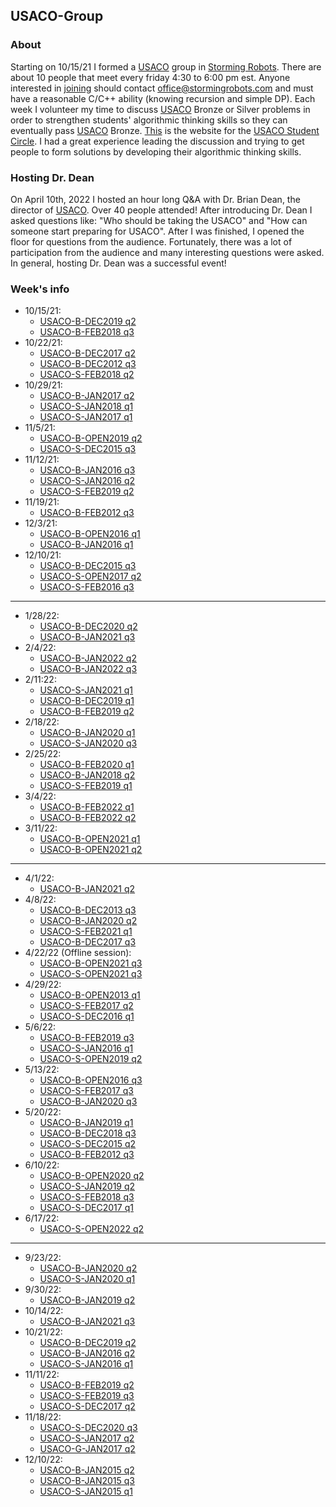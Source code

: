 ## USACO-Group

### About
Starting on 10/15/21 I formed a [USACO](http://usaco.org/) group in [Storming Robots](https://stormingrobots.com/prod/default.html). There are about 10 people that meet every friday 4:30 to 6:00 pm est. Anyone interested in [joining](https://stormingrobots.com/prod/usaco.html) should contact office@stormingrobots.com and must have a reasonable C/C++ ability (knowing recursion and simple DP). Each week I volunteer my time to discuss [USACO](http://usaco.org/) Bronze or Silver problems in order to strengthen students' algorithmic thinking skills so they can eventually pass [USACO](http://usaco.org/) Bronze. [This](https://stormingrobots.com/prod/usaco.html) is the website for the [USACO Student Circle](https://stormingrobots.com/prod/usaco.html). I had a great experience leading the discussion and trying to get people to form solutions by developing their algorithmic thinking skills.

### Hosting Dr. Dean
On April 10th, 2022 I hosted an hour long Q&A with Dr. Brian Dean, the director of [USACO](http://usaco.org/). Over 40 people attended! After introducing Dr. Dean I asked questions like: "Who should be taking the USACO" and "How can someone start preparing for USACO". After I was finished, I opened the floor for questions from the audience. Fortunately, there was a lot of participation from the audience and many interesting questions were asked. In general, hosting Dr. Dean was a successful event!

### Week's info
* 10/15/21:
  * [USACO-B-DEC2019 q2](http://usaco.org/index.php?page=viewproblem2&cpid=964)
  * [USACO-B-FEB2018 q3](http://usaco.org/index.php?page=viewproblem2&cpid=809)
* 10/22/21:
  * [USACO-B-DEC2017 q2](http://usaco.org/index.php?page=viewproblem2&cpid=760)
  * [USACO-B-DEC2012 q3](http://usaco.org/index.php?page=viewproblem2&cpid=207)
  * [USACO-S-FEB2018 q2](http://usaco.org/index.php?page=viewproblem2&cpid=811)
* 10/29/21:
  * [USACO-B-JAN2017 q2](http://usaco.org/index.php?page=viewproblem2&cpid=688)
  * [USACO-S-JAN2018 q1](http://usaco.org/index.php?page=viewproblem2&cpid=786)
  * [USACO-S-JAN2017 q1](http://usaco.org/index.php?page=viewproblem2&cpid=690)
* 11/5/21:
  * [USACO-B-OPEN2019 q2](http://usaco.org/index.php?page=viewproblem2&cpid=940)
  * [USACO-S-DEC2015 q3](http://usaco.org/index.php?page=viewproblem2&cpid=572)
* 11/12/21:
  * [USACO-B-JAN2016 q3](http://usaco.org/index.php?page=viewproblem2&cpid=593)
  * [USACO-S-JAN2016 q2](http://usaco.org/index.php?page=viewproblem2&cpid=595)
  * [USACO-S-FEB2019 q2](http://usaco.org/index.php?page=viewproblem2&cpid=919)
* 11/19/21:
  * [USACO-B-FEB2012 q3](http://usaco.org/index.php?page=viewproblem2&cpid=114)
* 12/3/21:
  * [USACO-B-OPEN2016 q1](http://usaco.org/index.php?page=viewproblem2&cpid=639)
  * [USACO-B-JAN2016 q1](http://usaco.org/index.php?page=viewproblem2&cpid=591)
* 12/10/21:
  * [USACO-B-DEC2015 q3](http://usaco.org/index.php?page=viewproblem2&cpid=569)
  * [USACO-S-OPEN2017 q2](http://usaco.org/index.php?page=viewproblem2&cpid=739)
  * [USACO-S-FEB2016 q3](http://usaco.org/index.php?page=viewproblem2&cpid=620)
---
* 1/28/22:
  * [USACO-B-DEC2020 q2](http://usaco.org/index.php?page=viewproblem2&cpid=1060)
  * [USACO-B-JAN2021 q3](http://usaco.org/index.php?page=viewproblem2&cpid=1085)
* 2/4/22:
  * [USACO-B-JAN2022 q2](http://usaco.org/index.php?page=viewproblem2&cpid=1180)
  * [USACO-B-JAN2022 q3](http://usaco.org/index.php?page=viewproblem2&cpid=1181)
* 2/11:22:
  * [USACO-S-JAN2021 q1](http://usaco.org/index.php?page=viewproblem2&cpid=1086)
  * [USACO-B-DEC2019 q1](http://usaco.org/index.php?page=viewproblem2&cpid=963)
  * [USACO-B-FEB2019 q2](http://usaco.org/index.php?page=viewproblem2&cpid=916)
* 2/18/22:
  * [USACO-B-JAN2020 q1](http://usaco.org/index.php?page=viewproblem2&cpid=987)
  * [USACO-S-JAN2020 q3](http://usaco.org/index.php?page=viewproblem2&cpid=992)
* 2/25/22:
  * [USACO-B-FEB2020 q1](http://usaco.org/index.php?page=viewproblem2&cpid=1011)
  * [USACO-B-JAN2018 q2](http://usaco.org/index.php?page=viewproblem2&cpid=784)
  * [USACO-S-FEB2019 q1](http://usaco.org/index.php?page=viewproblem2&cpid=918)
* 3/4/22:
  * [USACO-B-FEB2022 q1](http://usaco.org/index.php?page=viewproblem2&cpid=1203)
  * [USACO-B-FEB2022 q2](http://usaco.org/index.php?page=viewproblem2&cpid=1204)
* 3/11/22:
  * [USACO-B-OPEN2021 q1](http://usaco.org/index.php?page=viewproblem2&cpid=1131)
  * [USACO-B-OPEN2021 q2](http://usaco.org/index.php?page=viewproblem2&cpid=1132)
---
* 4/1/22:
  * [USACO-B-JAN2021 q2](http://usaco.org/index.php?page=viewproblem2&cpid=1084)
* 4/8/22:
  * [USACO-B-DEC2013 q3](http://usaco.org/index.php?page=viewproblem2&cpid=360)
  * [USACO-B-JAN2020 q2](http://usaco.org/index.php?page=viewproblem2&cpid=988)
  * [USACO-S-FEB2021 q1](http://usaco.org/index.php?page=viewproblem2&cpid=1110)
  * [USACO-B-DEC2017 q3](http://usaco.org/index.php?page=viewproblem2&cpid=761)
* 4/22/22 (Offline session):
  * [USACO-B-OPEN2021 q3](http://usaco.org/index.php?page=viewproblem2&cpid=1133)
  * [USACO-S-OPEN2021 q3](http://usaco.org/index.php?page=viewproblem2&cpid=1136)
* 4/29/22:
  * [USACO-B-OPEN2013 q1](http://usaco.org/index.php?page=viewproblem2&cpid=278)
  * [USACO-S-FEB2017 q2](http://usaco.org/index.php?page=viewproblem2&cpid=715)
  * [USACO-S-DEC2016 q1](http://usaco.org/index.php?page=viewproblem2&cpid=666)
* 5/6/22:
  * [USACO-B-FEB2019 q3](http://usaco.org/index.php?page=viewproblem2&cpid=917)
  * [USACO-S-JAN2016 q1](http://usaco.org/index.php?page=viewproblem2&cpid=594)
  * [USACO-S-OPEN2019 q2](http://usaco.org/index.php?page=viewproblem2&cpid=943)
* 5/13/22:
  * [USACO-B-OPEN2016 q3](http://usaco.org/index.php?page=viewproblem2&cpid=641)
  * [USACO-S-FEB2017 q3](http://usaco.org/index.php?page=viewproblem2&cpid=716)
  * [USACO-B-JAN2020 q3](http://usaco.org/index.php?page=viewproblem2&cpid=989)
* 5/20/22:
  * [USACO-B-JAN2019 q1](http://usaco.org/index.php?page=viewproblem2&cpid=891)
  * [USACO-B-DEC2018 q3](http://usaco.org/index.php?page=viewproblem2&cpid=857)
  * [USACO-S-DEC2015 q2](http://usaco.org/index.php?page=viewproblem2&cpid=571)
  * [USACO-B-FEB2012 q3](http://usaco.org/index.php?page=viewproblem2&cpid=114)
* 6/10/22:
  * [USACO-B-OPEN2020 q2](http://usaco.org/index.php?page=viewproblem2&cpid=1036)
  * [USACO-S-JAN2019 q2](http://usaco.org/index.php?page=viewproblem2&cpid=895)
  * [USACO-S-FEB2018 q3](http://usaco.org/index.php?page=viewproblem2&cpid=812)
  * [USACO-S-DEC2017 q1](http://usaco.org/index.php?page=viewproblem2&cpid=762)
* 6/17/22:
  * [USACO-S-OPEN2022 q2](http://usaco.org/index.php?page=viewproblem2&cpid=1231)
---
* 9/23/22:
  * [USACO-B-JAN2020 q2](http://usaco.org/index.php?page=viewproblem2&cpid=988)
  * [USACO-S-JAN2020 q1](http://usaco.org/index.php?page=viewproblem2&cpid=990)
* 9/30/22:
  * [USACO-B-JAN2019 q2](http://usaco.org/index.php?page=viewproblem2&cpid=892)
* 10/14/22:
  * [USACO-B-JAN2021 q3](http://www.usaco.org/index.php?page=viewproblem2&cpid=1085)
* 10/21/22:
  * [USACO-B-DEC2019 q2](http://www.usaco.org/index.php?page=viewproblem2&cpid=964)
  * [USACO-B-JAN2016 q2](http://www.usaco.org/index.php?page=viewproblem2&cpid=592)
  * [USACO-S-JAN2016 q1](http://www.usaco.org/index.php?page=viewproblem2&cpid=594)
* 11/11/22:
  * [USACO-B-FEB2019 q2](http://usaco.org/index.php?page=viewproblem2&cpid=916)
  * [USACO-S-FEB2019 q3](http://usaco.org/index.php?page=viewproblem2&cpid=920)
  * [USACO-S-DEC2017 q2](http://usaco.org/index.php?page=viewproblem2&cpid=763)
* 11/18/22:
  * [USACO-S-DEC2020 q3](http://www.usaco.org/index.php?page=viewproblem2&cpid=1064)
  * [USACO-S-JAN2017 q2](http://www.usaco.org/index.php?page=viewproblem2&cpid=691)
  * [USACO-G-JAN2017 q2](http://www.usaco.org/index.php?page=viewproblem2&cpid=694)
* 12/10/22:
  * [USACO-B-JAN2015 q2](http://usaco.org/index.php?page=viewproblem2&cpid=508)
  * [USACO-B-JAN2015 q3](http://usaco.org/index.php?page=viewproblem2&cpid=509)
  * [USACO-S-JAN2015 q1](http://usaco.org/index.php?page=viewproblem2&cpid=511)
